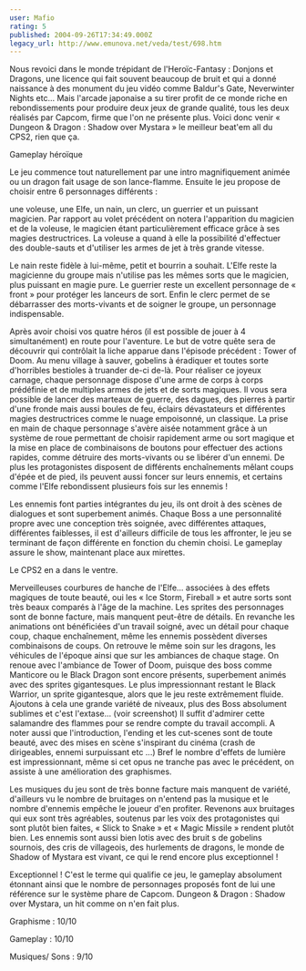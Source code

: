 ```yaml
---
user: Mafio
rating: 5
published: 2004-09-26T17:34:49.000Z
legacy_url: http://www.emunova.net/veda/test/698.htm
---
```

Nous revoici dans le monde trépidant de l'Heroïc-Fantasy : Donjons et Dragons, une licence qui fait souvent beaucoup de bruit et qui a donné naissance à des monument du jeu vidéo comme Baldur's Gate, Neverwinter Nights etc... Mais l'arcade japonaise a su tirer profit de ce monde riche en rebondissements pour produire deux jeux de grande qualité, tous les deux réalisés par Capcom, firme que l'on ne présente plus. Voici donc venir « Dungeon & Dragon : Shadow over Mystara » le meilleur beat'em all du CPS2, rien que ça.  

  

Gameplay héroïque  

  

Le jeu commence tout naturellement par une intro magnifiquement animée ou un dragon fait usage de son lance-flamme. Ensuite le jeu propose de choisir entre 6 personnages différents :  

une voleuse, une Elfe, un nain, un clerc, un guerrier et un puissant magicien. Par rapport au volet précédent on notera l'apparition du magicien et de la voleuse, le magicien étant particulièrement efficace grâce à ses magies destructrices. La voleuse a quand à elle la possibilité d'effectuer des double-sauts et d'utiliser les armes de jet à très grande vitesse.  

Le nain reste fidèle à lui-même, petit et bourrin a souhait. L'Elfe reste la magicienne du groupe mais n'utilise pas les mêmes sorts que le magicien, plus puissant en magie pure. Le guerrier reste un excellent personnage de « front » pour protéger les lanceurs de sort. Enfin le clerc permet de se débarrasser des morts-vivants et de soigner le groupe, un personnage indispensable.  

Après avoir choisi vos quatre héros (il est possible de jouer à 4 simultanément) en route pour l'aventure. Le but de votre quête sera de découvrir qui contrôlait la liche apparue dans l'épisode précédent : Tower of Doom. Au menu village à sauver, gobelins à éradiquer et toutes sorte d'horribles bestioles à truander de-ci de-là. Pour réaliser ce joyeux carnage, chaque personnage dispose d'une arme de corps à corps prédéfinie et de multiples armes de jets et de sorts magiques. Il vous sera possible de lancer des marteaux de guerre, des dagues, des pierres à partir d'une fronde mais aussi boules de feu, éclairs dévastateurs et différentes magies destructrices comme le nuage empoisonné, un classique. La prise en main de chaque personnage s'avère aisée notamment grâce à un système de roue permettant de choisir rapidement arme ou sort magique et la mise en place de combinaisons de boutons pour effectuer des actions rapides, comme détruire des morts-vivants ou se libérer d'un ennemi. De plus les protagonistes disposent de différents enchaînements mêlant coups d'épée et de pied, ils peuvent aussi foncer sur leurs ennemis, et certains comme l'Elfe rebondissent plusieurs fois sur les ennemis !  

Les ennemis font parties intégrantes du jeu, ils ont droit à des scènes de dialogues et sont superbement animés. Chaque Boss a une personnalité propre avec une conception très soignée, avec différentes attaques, différentes faiblesses, il est d'ailleurs difficile de tous les affronter, le jeu se terminant de façon différente en fonction du chemin choisi. Le gameplay assure le show, maintenant place aux mirettes.  

  

Le CPS2 en a dans le ventre.  

  

Merveilleuses courbures de hanche de l'Elfe... associées à des effets magiques de toute beauté, oui les « Ice Storm, Fireball » et autre sorts sont très beaux comparés à l'âge de la machine. Les sprites des personnages sont de bonne facture, mais manquent peut-être de détails. En revanche les animations ont bénéficiées d'un travail soigné, avec un détail pour chaque coup, chaque enchaînement, même les ennemis possèdent diverses combinaisons de coups. On retrouve le même soin sur les dragons, les véhicules de l'époque ainsi que sur les ambiances de chaque stage. On renoue avec l'ambiance de Tower of Doom, puisque des boss comme Manticore ou le Black Dragon sont encore présents, superbement animés avec des sprites gigantesques. Le plus impressionnant restant le Black Warrior, un sprite gigantesque, alors que le jeu reste extrêmement fluide. Ajoutons à cela une grande variété de niveaux, plus des Boss absolument sublimes et c'est l'extase... (voir screenshot) Il suffit d'admirer cette salamandre des flammes pour se rendre compte du travail accompli. A noter aussi que l'introduction, l'ending et les cut-scenes sont de toute beauté, avec des mises en scène s'inspirant du cinéma (crash de dirigeables, ennemi surpuissant etc ...) Bref le nombre d'effets de lumière est impressionnant, même si cet opus ne tranche pas avec le précédent, on assiste à une amélioration des graphismes.  

Les musiques du jeu sont de très bonne facture mais manquent de variété, d'ailleurs vu le nombre de bruitages on n'entend pas la musique et le nombre d'ennemis empêche le joueur d'en profiter. Revenons aux bruitages qui eux sont très agréables, soutenus par les voix des protagonistes qui sont plutôt bien faites, « Slick to Snake » et « Magic Missile » rendent plutôt bien. Les ennemis sont aussi bien lotis avec des bruit s de gobelins sournois, des cris de villageois, des hurlements de dragons, le monde de Shadow of Mystara est vivant, ce qui le rend encore plus exceptionnel !  

  

Exceptionnel ! C'est le terme qui qualifie ce jeu, le gameplay absolument étonnant ainsi que le nombre de personnages proposés font de lui une référence sur le système phare de Capcom. Dungeon & Dragon : Shadow over Mystara, un hit comme on n'en fait plus.  

  

Graphisme : 10/10  

Gameplay : 10/10  

Musiques/ Sons : 9/10